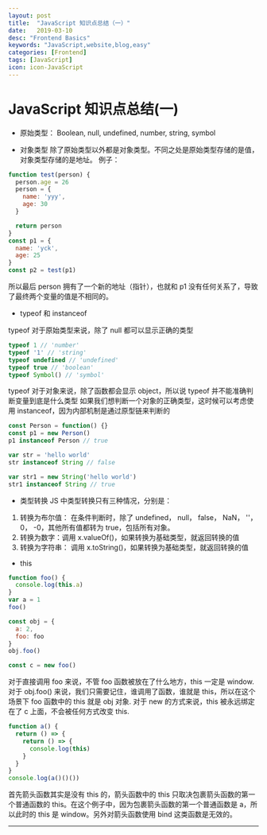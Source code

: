 ```yaml
---
layout: post
title:  "JavaScript 知识点总结（一）"
date:   2019-03-10
desc: "Frontend Basics"
keywords: "JavaScript,website,blog,easy"
categories: [Frontend]
tags: [JavaScript]
icon: icon-JavaScript
---
```

# JavaScript 知识点总结(一)

- 原始类型：
Boolean, null, undefined, number, string, symbol

- 对象类型
除了原始类型以外都是对象类型。不同之处是原始类型存储的是值，对象类型存储的是地址。
例子：

```js
function test(person) {
  person.age = 26
  person = {
    name: 'yyy',
    age: 30
  }

  return person
}
const p1 = {
  name: 'yck',
  age: 25
}
const p2 = test(p1)
```

所以最后 person 拥有了一个新的地址（指针），也就和 p1 没有任何关系了，导致了最终两个变量的值是不相同的。

- typeof 和 instanceof

typeof 对于原始类型来说，除了 null 都可以显示正确的类型

```js
typeof 1 // 'number'
typeof '1' // 'string'
typeof undefined // 'undefined'
typeof true // 'boolean'
typeof Symbol() // 'symbol'
```

typeof 对于对象来说，除了函数都会显示 object，所以说 typeof 并不能准确判断变量到底是什么类型
如果我们想判断一个对象的正确类型，这时候可以考虑使用 instanceof，因为内部机制是通过原型链来判断的

```js
const Person = function() {}
const p1 = new Person()
p1 instanceof Person // true

var str = 'hello world'
str instanceof String // false

var str1 = new String('hello world')
str1 instanceof String // true
```

- 类型转换
 JS 中类型转换只有三种情况，分别是：

1. 转换为布尔值： 在条件判断时，除了 undefined， null， false， NaN， ''， 0， -0，其他所有值都转为 true，包括所有对象。
2. 转换为数字：调用 x.valueOf()，如果转换为基础类型，就返回转换的值
3. 转换为字符串： 调用 x.toString()，如果转换为基础类型，就返回转换的值

- this

```js
function foo() {
  console.log(this.a)
}
var a = 1
foo()

const obj = {
  a: 2,
  foo: foo
}
obj.foo()

const c = new foo()
```

对于直接调用 foo 来说，不管 foo 函数被放在了什么地方，this 一定是 window.
对于 obj.foo() 来说，我们只需要记住，谁调用了函数，谁就是 this，所以在这个场景下 foo 函数中的 this 就是 obj 对象.
对于 new 的方式来说，this 被永远绑定在了 c 上面，不会被任何方式改变 this.

```js
function a() {
  return () => {
    return () => {
      console.log(this)
    }
  }
}
console.log(a()()())
```

首先箭头函数其实是没有 this 的，箭头函数中的 this 只取决包裹箭头函数的第一个普通函数的 this。在这个例子中，因为包裹箭头函数的第一个普通函数是 a，所以此时的 this 是 window。另外对箭头函数使用 bind 这类函数是无效的。

---
